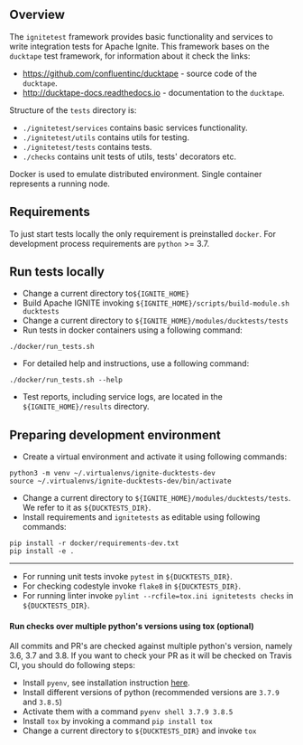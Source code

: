 ## Overview
The `ignitetest` framework provides basic functionality and services
to write integration tests for Apache Ignite. This framework bases on 
the `ducktape` test framework, for information about it check the links:
- https://github.com/confluentinc/ducktape - source code of the `ducktape`.
- http://ducktape-docs.readthedocs.io - documentation to the `ducktape`.

Structure of the `tests` directory is:
- `./ignitetest/services` contains basic services functionality.
- `./ignitetest/utils` contains utils for testing.
- `./ignitetest/tests` contains tests.
- `./checks` contains unit tests of utils, tests' decorators etc. 

Docker is used to emulate distributed environment. Single container represents 
a running node.

## Requirements
To just start tests locally the only requirement is preinstalled `docker`. 
For development process requirements are `python` >= 3.7.

## Run tests locally
- Change a current directory to`${IGNITE_HOME}`
- Build Apache IGNITE invoking `${IGNITE_HOME}/scripts/build-module.sh ducktests`
- Change a current directory to `${IGNITE_HOME}/modules/ducktests/tests`
- Run tests in docker containers using a following command:
```
./docker/run_tests.sh
```
- For detailed help and instructions, use a following command:
```
./docker/run_tests.sh --help
```
- Test reports, including service logs, are located in the `${IGNITE_HOME}/results` directory.

## Preparing development environment
- Create a virtual environment and activate it using following commands:
```
python3 -m venv ~/.virtualenvs/ignite-ducktests-dev
source ~/.virtualenvs/ignite-ducktests-dev/bin/activate
```
- Change a current directory to `${IGNITE_HOME}/modules/ducktests/tests`. We refer to it as `${DUCKTESTS_DIR}`.
- Install requirements and `ignitetests` as editable using following commands:
```
pip install -r docker/requirements-dev.txt
pip install -e .
```
---

- For running unit tests invoke `pytest` in `${DUCKTESTS_DIR}`.
- For checking codestyle invoke `flake8` in `${DUCKTESTS_DIR}`.
- For running linter invoke `pylint --rcfile=tox.ini ignitetests checks` in `${DUCKTESTS_DIR}`.

#### Run checks over multiple python's versions using tox (optional)
All commits and PR's are checked against multiple python's version, namely 3.6, 3.7 and 3.8.
If you want to check your PR as it will be checked on Travis CI, you should do following steps:

- Install `pyenv`, see installation instruction [here](https://github.com/pyenv/pyenv#installation).
- Install different versions of python (recommended versions are `3.7.9` and `3.8.5`)
- Activate them with a command `pyenv shell 3.7.9 3.8.5`
- Install `tox` by invoking a command `pip install tox`
- Change a current directory to `${DUCKTESTS_DIR}` and invoke `tox`
